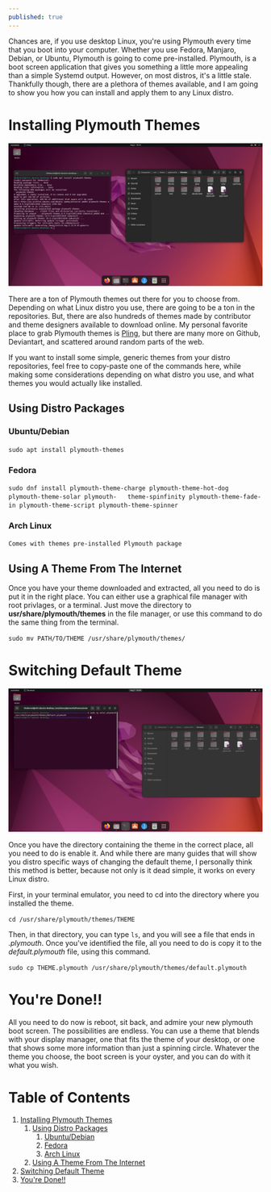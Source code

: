 ```yaml
---
published: true
---
```

Chances are, if you use desktop Linux, you're using Plymouth every time that you boot into your computer. Whether you use Fedora, Manjaro, Debian, or Ubuntu, Plymouth is going to come pre-installed. Plymouth, is a boot screen application that gives you something a little more appealing than a simple Systemd output. However, on most distros, it's a little stale. Thankfully though, there are a plethora of themes available, and I am going to show you how you can install and apply them to any Linux distro.


<a id="org6a3d2f6"></a>

# Installing Plymouth Themes

![IMG1](/images/PlymouthTheme2.png) 

There are a ton of Plymouth themes out there for you to choose from. Depending on what Linux distro you use, there are going to be a ton in the repositories. But, there are also hundreds of themes made by contributor and theme designers available to download online. My personal favorite place to grab Plymouth themes is [Pling](https://www.gnome-look.org/browse?cat=108&ord=latest), but there are many more on Github, Deviantart, and scattered around random parts of the web.

If you want to install some simple, generic themes from your distro repositories, feel free to copy-paste one of the commands here, while making some considerations depending on what distro you use, and what themes you would actually like installed. 


<a id="org91c8bb0"></a>

## Using Distro Packages


<a id="org7a0f8d4"></a>

### Ubuntu/Debian

`sudo apt install plymouth-themes`


<a id="orgd51c527"></a>

### Fedora

`sudo dnf install plymouth-theme-charge plymouth-theme-hot-dog plymouth-theme-solar plymouth-	theme-spinfinity plymouth-theme-fade-in plymouth-theme-script plymouth-theme-spinner`


<a id="org28058b9"></a>

### Arch Linux

`Comes with themes pre-installed Plymouth package` 


<a id="org6bf390d"></a>

## Using A Theme From The Internet

Once you have your theme downloaded and extracted, all you need to do is put it in the right place. You can either use a graphical file manager with root privlages, or a terminal. Just move the directory to **usr/share/plymouth/themes** in the file manager, or use this command to do the same thing from the terminal.

`sudo mv PATH/TO/THEME /usr/share/plymouth/themes/`


<a id="orgd907530"></a>

# Switching Default Theme

![IMG2](/images/PlymouthTheme3.png) 

Once you have the directory containing the theme in the correct place, all you need to do is enable it. And while there are many guides that will show you distro specific ways of changing the default theme, I personally think this method is better, because not only is it dead simple, it works on every Linux distro.

First, in your terminal emulator, you need to cd into the directory where you installed the theme. 

`cd /usr/share/plymouth/themes/THEME`

Then, in that directory, you can type `ls`, and you will see a file that ends in *.plymouth*. Once you've identified the file, all you need to do is copy it to the *default.plymouth* file, using this command.

`sudo cp THEME.plymouth /usr/share/plymouth/themes/default.plymouth`


<a id="orgd612952"></a>

# You're Done!!

All you need to do now is reboot, sit back, and admire your new plymouth boot screen. The possibilities are endless. You can use a theme that blends with your display manager, one that fits the theme of your desktop, or one that shows some more information than just a spinning circle. Whatever the theme you choose, the boot screen is your oyster, and you can do with it what you wish. 


# Table of Contents

1.  [Installing Plymouth Themes](#org6a3d2f6)
    1.  [Using Distro Packages](#org91c8bb0)
        1.  [Ubuntu/Debian](#org7a0f8d4)
        2.  [Fedora](#orgd51c527)
        3.  [Arch Linux](#org28058b9)
    2.  [Using A Theme From The Internet](#org6bf390d)
2.  [Switching Default Theme](#orgd907530)
3.  [You're Done!!](#orgd612952)
